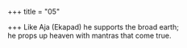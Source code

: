 +++
title = "05"

+++
Like Aja (Ekapad) he supports the broad earth;  
he props up heaven with mantras that come true.  